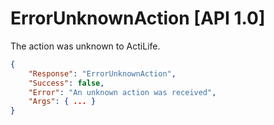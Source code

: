 # ErrorUnknownAction [API 1.0]

The action was unknown to ActiLife.
```JSON
{
    "Response": "ErrorUnknownAction",
    "Success": false,
    "Error": "An unknown action was received",
    "Args": { ... }
}
```